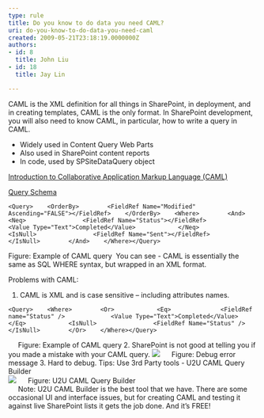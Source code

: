 ```yaml
---
type: rule
title: Do you know to do data you need CAML?
uri: do-you-know-to-do-data-you-need-caml
created: 2009-05-21T23:18:19.0000000Z
authors:
- id: 8
  title: John Liu
- id: 18
  title: Jay Lin

---
```


CAML is the XML definition for all things in SharePoint, in deployment, and in creating templates, CAML is the only format.
In SharePoint development, you will also need to know CAML, in particular, how to write a query in CAML.

- Widely used in Content Query Web Parts
- Also used in SharePoint content reports
- In code, used by SPSiteDataQuery object



[Introduction to Collaborative Application Markup Language (CAML)](http&#58;//msdn.microsoft.com/en-us/library/ms426449.aspx)
 


[Query Schema](http&#58;//msdn.microsoft.com/en-us/library/ms467521.aspx)







```
<Query>    <OrderBy>        <FieldRef Name="Modified" Ascending="FALSE"></FieldRef>    </OrderBy>    <Where>        <And>            <Neq>                <FieldRef Name="Status"></FieldRef>                <Value Type="Text">Completed</Value>            </Neq>            <IsNull>                <FieldRef Name="Sent"></FieldRef>            </IsNull>        </And>    </Where></Query>
```

Figure: Example of CAML query 
You can see - CAML is essentially the same as SQL WHERE syntax, but wrapped in an XML format.

Problems with CAML:

1. CAML is XML and is case sensitive – including attributes names. 

```
<Query>    <Where>        <Or>            <Eq>              <FieldRef name="Status" />             <Value Type="Text">Completed</Value>            </Eq>            <IsNull>                <FieldRef Name="Status" />            </IsNull>        </Or>    </Where></Query>
```

     Figure: Example of CAML query
2. SharePoint is not good at telling you if you made a mistake with your CAML query. ![](/PublishingImages/CAMLError.png)      Figure: Debug error message
3. Hard to debug.
Tips: Use 3rd Party tools - U2U CAML Query Builder<br>    ![](/PublishingImages/U2U.png)      Figure: U2U CAML Query Builder<br>         Note: U2U CAML Builder is the best tool that we have. There are some occasional UI and interface issues, but for creating CAML and testing it against live SharePoint lists it gets the job done. And it’s FREE!






